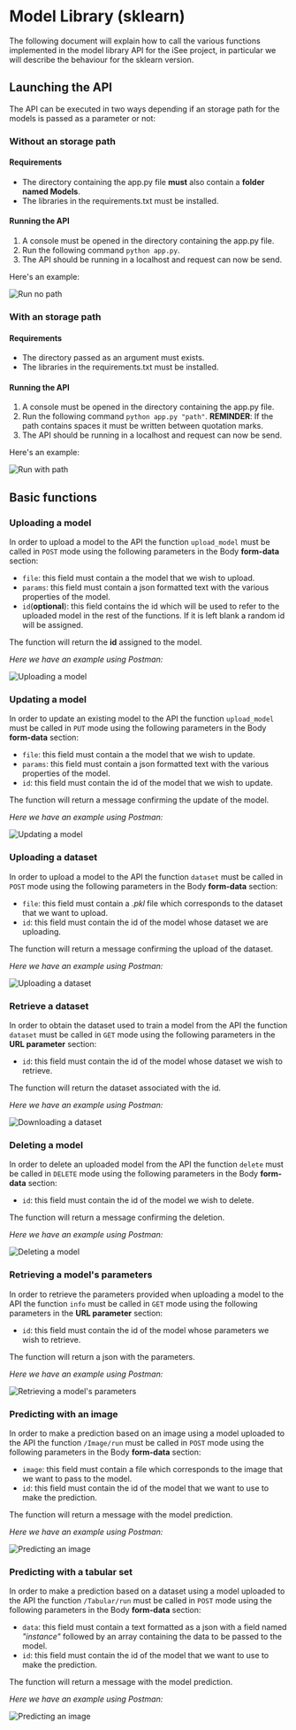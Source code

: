 ﻿# Model Library (sklearn)

The following document will explain how to call the various functions implemented in the model library API for the iSee project, in particular we will describe the behaviour for the sklearn version.


## Launching the API

The API can be executed in two ways depending if an storage path for the models is passed as a parameter or not:

### Without an storage path

#### Requirements

- The directory containing the app.py file **must** also contain a **folder named Models**.
- The libraries in the requirements.txt must be installed.

#### Running the API

1. A console must be opened in the directory containing the app.py file.
2. Run the following command `python app.py`.
3. The API should be running in a localhost and request can now be send.

Here's an example:

![Run no path](https://github.com/isee4xai/iSeeBackend/blob/main/AI%20Model%20lib/sk/img/run_no_path.PNG?raw=true)

### With an storage path

#### Requirements

- The directory passed as an argument must exists.
- The libraries in the requirements.txt must be installed.

#### Running the API

1. A console must be opened in the directory containing the app.py file.
2. Run the following command `python app.py "path"`. **REMINDER**: If the path contains spaces it must be written between quotation marks.
3. The API should be running in a localhost and request can now be send.

Here's an example:

![Run with path](https://github.com/isee4xai/iSeeBackend/blob/main/AI%20Model%20lib/sk/img/run_with_path.PNG?raw=true)

## Basic functions

### Uploading a model

In order to upload a model to the API the function `upload_model` must be called in `POST` mode using the following parameters in the Body **form-data** section:

-  `file`:  this field must contain a the model that we wish to upload.
- `params`: this field must contain a json formatted text with the various properties of the model.
- `id`(**optional**): this field contains the id which will be used to refer to the uploaded model in the rest of the functions. If it is left blank a random id will be assigned.

The function will return the **id** assigned to the model.

*Here we have an example using Postman:*

![Uploading a model](https://github.com/isee4xai/iSeeBackend/blob/main/AI%20Model%20lib/sk/img/upload_model.PNG?raw=true)

### Updating a model

In order to update an existing model to the API the function `upload_model` must be called in `PUT` mode using the following parameters in the Body **form-data** section:

-  `file`:  this field must contain a the model that we wish to update.
- `params`: this field must contain a json formatted text with the various properties of the model.
- `id`: this field must contain the id of the model that we wish to update.

The function will return a message confirming the update of the model.

*Here we have an example using Postman:*

![Updating a model](https://github.com/isee4xai/iSeeBackend/blob/main/AI%20Model%20lib/sk/img/Update.PNG?raw=true)

### Uploading a dataset

In order to upload a model to the API the function `dataset` must be called in `POST` mode using the following parameters in the Body **form-data** section:

-  `file`:  this field must contain a *.pkl* file which corresponds to the dataset that we want to upload.
- `id`: this field must contain the id of the model whose dataset we are uploading.

The function will return a message confirming the upload of the dataset.

*Here we have an example using Postman:*

![Uploading a dataset](https://github.com/isee4xai/iSeeBackend/blob/main/AI%20Model%20lib/sk/img/add_dataset.PNG?raw=true)

### Retrieve a dataset

In order to obtain the dataset used to train a model from the API the function `dataset` must be called in `GET` mode using the following parameters in the **URL parameter** section:
- `id`: this field must contain the id of the model whose dataset we wish to retrieve.

The function will return the dataset associated with the id.

*Here we have an example using Postman:*

![Downloading a dataset](https://github.com/isee4xai/iSeeBackend/blob/main/AI%20Model%20lib/sk/img/return_dataset.PNG?raw=true)

### Deleting a model

In order to delete an uploaded model from the API the function `delete` must be called in `DELETE` mode using the following parameters in the Body **form-data** section:

- `id`: this field must contain the id of the model we wish to delete.

The function will return a message confirming the deletion.


*Here we have an example using Postman:*

![Deleting a model](https://github.com/isee4xai/iSeeBackend/blob/main/AI%20Model%20lib/sk/img/delete_model.PNG?raw=true)

### Retrieving a model's parameters

In order to retrieve the parameters provided when uploading a model to the API the function `info` must be called in `GET` mode using the following parameters in the **URL parameter** section:

- `id`: this field must contain the id of the model whose parameters we wish to retrieve.

The function will return a json with the parameters.

*Here we have an example using Postman:*

![Retrieving a model's parameters](https://github.com/isee4xai/iSeeBackend/blob/main/AI%20Model%20lib/sk/img/get_model_params.PNG?raw=true)

### Predicting with an image

In order to make a prediction based on an image using a model uploaded to the API the function `/Image/run` must be called in `POST` mode using the following parameters in the Body **form-data** section:

-  `image`:  this field must contain a file which corresponds to the image that we want to pass to the model.
- `id`: this field must contain the id of the model that we want to use to make the prediction.

The function will return a message with the model prediction.


*Here we have an example using Postman:*

![Predicting an image](https://github.com/isee4xai/iSeeBackend/blob/main/AI%20Model%20lib/sk/img/predict_img.PNG?raw=true)

### Predicting with a tabular set

In order to make a prediction based on a dataset using a model uploaded to the API the function `/Tabular/run` must be called in `POST` mode using the following parameters in the Body **form-data** section:

-  `data`:  this field must contain a text formatted as a json with a field named *"instance"* followed by an array containing the data to be passed to the model.
- `id`: this field must contain the id of the model that we want to use to make the prediction.

The function will return a message with the model prediction.


*Here we have an example using Postman:*

![Predicting an image](https://github.com/isee4xai/iSeeBackend/blob/main/AI%20Model%20lib/sk/img/predict_tab_1.PNG?raw=true)
